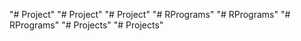 "# Project" 
"# Project" 
"# Project" 
"# RPrograms" 
"# RPrograms" 
"# RPrograms" 
"# Projects" 
"# Projects" 
